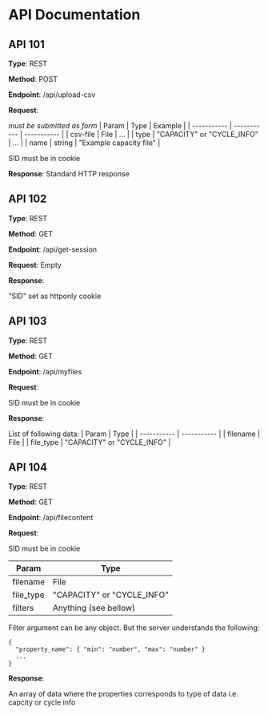 # API Documentation

## API 101

**Type**: REST

**Method**: POST

**Endpoint**: /api/upload-csv

**Request**:

*must be submitted as form*
| Param | Type | Example |
| ----------- | ----------- | ----------- |
| csv-file | File | ... |
| type | "CAPACITY" or "CYCLE_INFO" | ... |
| name | string | "Example capacity file" |

SID must be in cookie

**Response**:
Standard HTTP response

## API 102

**Type**: REST

**Method**: GET

**Endpoint**: /api/get-session

**Request**:
Empty

**Response**:

"SID" set as httponly cookie


## API 103

**Type**: REST

**Method**: GET

**Endpoint**: /api/myfiles

**Request**:

SID must be in cookie

**Response**:

List of following data:
| Param | Type |
| ----------- | ----------- |
| filename | File |
| file_type | "CAPACITY" or "CYCLE_INFO" |

## API 104

**Type**: REST

**Method**: GET

**Endpoint**: /api/filecontent

**Request**:

SID must be in cookie

| Param | Type |
| ----------- | ----------- |
| filename | File |
| file_type | "CAPACITY" or "CYCLE_INFO" |
| filters | Anything (see bellow) |

Filter argument can be any object. But the server understands the following:
```
{
  "property_name": { "min": "number", "max": "number" }
  ...
}
```

**Response**:

An array of data where the properties corresponds to type of data i.e. capcity or cycle info
